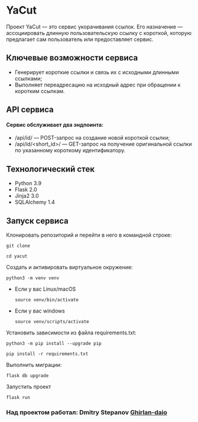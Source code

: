 # YaCut

Проект YaCut — это сервис укорачивания ссылок. Его назначение — ассоциировать длинную пользовательскую ссылку с короткой, которую предлагает сам пользователь или предоставляет сервис.

## Ключевые возможности сервиса
- Генерирует короткие ссылки и связь их с исходными длинными ссылками;
- Выполняет переадресацию на исходный адрес при обращении к коротким ссылкам.

## API сервиса
#### Сервис обслуживает два эндпоинта:
- /api/id/ — POST-запрос на создание новой короткой ссылки;
- /api/id/<short_id>/ — GET-запрос на получение оригинальной ссылки по указанному короткому идентификатору. 

## Технологический стек
- Python 3.9
- Flask 2.0
- Jinja2 3.0
- SQLAlchemy 1.4

## Запуск сервиса

Клонировать репозиторий и перейти в него в командной строке:

```
git clone 
```

```
cd yacut
```

Cоздать и активировать виртуальное окружение:

```
python3 -m venv venv
```

* Если у вас Linux/macOS

    ```
    source venv/bin/activate
    ```

* Если у вас windows

    ```
    source venv/scripts/activate
    ```

Установить зависимости из файла requirements.txt:

```
python3 -m pip install --upgrade pip
```

```
pip install -r requirements.txt
```
Выполнить миграции:
```
flask db upgrade
```
Запустить проект
```
flask run
```
### Над проектом работал: Dmitry Stepanov [Ghirlan-daio](https://github.com/Ghirlan-daio)